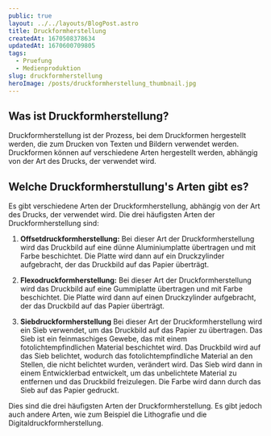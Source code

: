 ```yaml
---
public: true
layout: ../../layouts/BlogPost.astro
title: Druckformherstellung
createdAt: 1670508378634
updatedAt: 1670600709805
tags:
  - Pruefung
  - Medienproduktion
slug: druckformherstellung
heroImage: /posts/druckformherstellung_thumbnail.jpg
---
```


## Was ist Druckformherstellung?
Druckformherstellung ist der Prozess, bei dem Druckformen hergestellt werden, die zum Drucken von Texten und Bildern verwendet werden. Druckformen können auf verschiedene Arten hergestellt werden, abhängig von der Art des Drucks, der verwendet wird.

## Welche Druckformherstullung's Arten gibt es?
Es gibt verschiedene Arten der Druckformherstellung, abhängig von der Art des Drucks, der verwendet wird. Die drei häufigsten Arten der Druckformherstellung sind:

1. **Offsetdruckformherstellung:** Bei dieser Art der Druckformherstellung wird das Druckbild auf eine dünne Aluminiumplatte übertragen und mit Farbe beschichtet. Die Platte wird dann auf ein Druckzylinder aufgebracht, der das Druckbild auf das Papier überträgt.

2. **Flexodruckformherstellung:** Bei dieser Art der Druckformherstellung wird das Druckbild auf eine Gummiplatte übertragen und mit Farbe beschichtet. Die Platte wird dann auf einen Druckzylinder aufgebracht, der das Druckbild auf das Papier überträgt.

3. **Siebdruckformherstellung** Bei dieser Art der Druckformherstellung wird ein Sieb verwendet, um das Druckbild auf das Papier zu übertragen. Das Sieb ist ein feinmaschiges Gewebe, das mit einem fotolichtempfindlichen Material beschichtet wird. Das Druckbild wird auf das Sieb belichtet, wodurch das fotolichtempfindliche Material an den Stellen, die nicht belichtet wurden, verändert wird. Das Sieb wird dann in einem Entwicklerbad entwickelt, um das unbelichtete Material zu entfernen und das Druckbild freizulegen. Die Farbe wird dann durch das Sieb auf das Papier gedruckt.

Dies sind die drei häufigsten Arten der Druckformherstellung. Es gibt jedoch auch andere Arten, wie zum Beispiel die Lithografie und die Digitaldruckformherstellung.